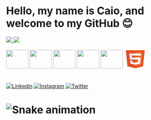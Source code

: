 # Hello, my name is Caio, and welcome to my GitHub 😊

<div align="">
  <a href="https://github.com/caiotg">
    <img height="145em" src="https://github-readme-stats.vercel.app/api?username=caiotg&count_private=true&include_all_commits=true&show_icons=true&theme=dracula&hide_border=false&show_owner=true"/>
    <img height="145em" src="https://github-readme-stats.vercel.app/api/top-langs/?username=caiotg&theme=dracula&hide_border=false&&layout=compact"/>
  </a>
</div>

<div style="display: inline_block"><br>
  
  <img align="center" height="50" width="60" src="https://cdn.jsdelivr.net/gh/devicons/devicon/icons/python/python-original.svg" />
          
  <img align="center" height="50" width="60" src="https://cdn.jsdelivr.net/gh/devicons/devicon/icons/mysql/mysql-original-wordmark.svg" />
 
<img align="center" height="50" width="60" src="https://cdn.jsdelivr.net/gh/devicons/devicon/icons/amazonwebservices/amazonwebservices-original.svg" />
  
  
  <img align="center" height="50" width="60" src="https://cdn.jsdelivr.net/gh/devicons/devicon/icons/git/git-original.svg" />
  
<!--   <img align="center" height="50" width="60" src="https://cdn.jsdelivr.net/gh/devicons/devicon/icons/linux/linux-original.svg" /> -->
  
<!--   <img align="center" height="50" width="60" src="https://cdn.jsdelivr.net/gh/devicons/devicon/icons/mongodb/mongodb-original.svg" /> -->

  <img align="center" height="50" width="60" src="https://cdn.jsdelivr.net/gh/devicons/devicon/icons/r/r-original.svg" />        
          
  <img align="center" height="50" width="60" src="https://raw.githubusercontent.com/devicons/devicon/master/icons/html5/html5-original.svg">

</div>

#

[![Linkedin](https://img.shields.io/badge/LinkedIn-0077B5?style=for-the-badge&logo=linkedin&logoColor=white)](https://www.linkedin.com/in/caiotrapagagoncalves/)
[![Instagram](https://img.shields.io/badge/Instagram-E4405F?style=for-the-badge&logo=instagram&logoColor=white)](https://www.instagram.com/caiotrapaga/)
[![Twitter](https://img.shields.io/badge/Twitter-1DA1F2?style=for-the-badge&logo=twitter&logoColor=white)](https://twitter.com/TrapagaCaio)


###

# ![Snake animation](https://github.com/caiotg/caiotg/blob/output/github-contribution-grid-snake.svg)
